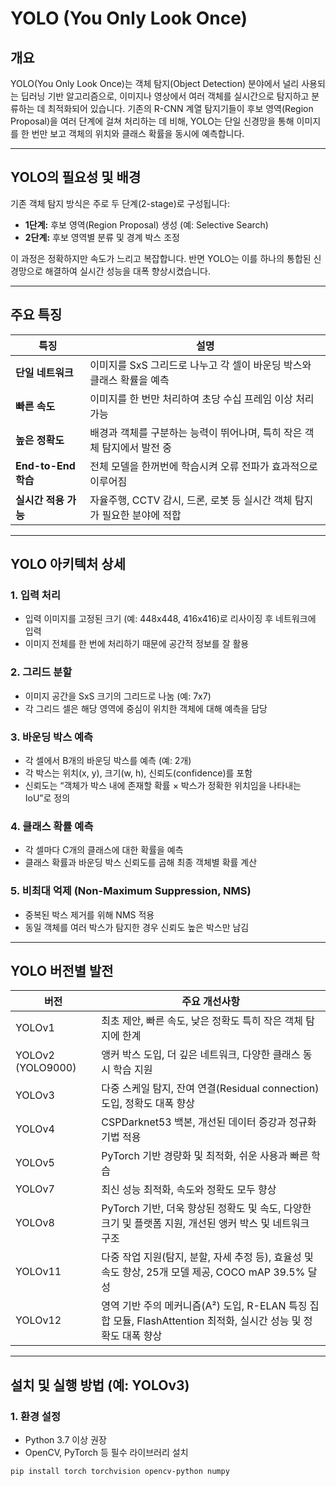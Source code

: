 # YOLO (You Only Look Once)

## 개요
YOLO(You Only Look Once)는 객체 탐지(Object Detection) 분야에서 널리 사용되는 딥러닝 기반 알고리즘으로, 이미지나 영상에서 여러 객체를 실시간으로 탐지하고 분류하는 데 최적화되어 있습니다. 기존의 R-CNN 계열 탐지기들이 후보 영역(Region Proposal)을 여러 단계에 걸쳐 처리하는 데 비해, YOLO는 단일 신경망을 통해 이미지를 한 번만 보고 객체의 위치와 클래스 확률을 동시에 예측합니다.

---

## YOLO의 필요성 및 배경
기존 객체 탐지 방식은 주로 두 단계(2-stage)로 구성됩니다:
- **1단계:** 후보 영역(Region Proposal) 생성 (예: Selective Search)
- **2단계:** 후보 영역별 분류 및 경계 박스 조정

이 과정은 정확하지만 속도가 느리고 복잡합니다. 반면 YOLO는 이를 하나의 통합된 신경망으로 해결하여 실시간 성능을 대폭 향상시켰습니다.

---

## 주요 특징

| 특징             | 설명                                                         |
|----------------|------------------------------------------------------------|
| **단일 네트워크**   | 이미지를 SxS 그리드로 나누고 각 셀이 바운딩 박스와 클래스 확률을 예측              |
| **빠른 속도**       | 이미지를 한 번만 처리하여 초당 수십 프레임 이상 처리 가능                        |
| **높은 정확도**      | 배경과 객체를 구분하는 능력이 뛰어나며, 특히 작은 객체 탐지에서 발전 중           |
| **End-to-End 학습** | 전체 모델을 한꺼번에 학습시켜 오류 전파가 효과적으로 이루어짐                   |
| **실시간 적용 가능** | 자율주행, CCTV 감시, 드론, 로봇 등 실시간 객체 탐지가 필요한 분야에 적합           |

---

## YOLO 아키텍처 상세

### 1. 입력 처리
- 입력 이미지를 고정된 크기 (예: 448x448, 416x416)로 리사이징 후 네트워크에 입력
- 이미지 전체를 한 번에 처리하기 때문에 공간적 정보를 잘 활용

### 2. 그리드 분할
- 이미지 공간을 SxS 크기의 그리드로 나눔 (예: 7x7)
- 각 그리드 셀은 해당 영역에 중심이 위치한 객체에 대해 예측을 담당

### 3. 바운딩 박스 예측
- 각 셀에서 B개의 바운딩 박스를 예측 (예: 2개)
- 각 박스는 위치(x, y), 크기(w, h), 신뢰도(confidence)를 포함
- 신뢰도는 “객체가 박스 내에 존재할 확률 × 박스가 정확한 위치임을 나타내는 IoU”로 정의

### 4. 클래스 확률 예측
- 각 셀마다 C개의 클래스에 대한 확률을 예측
- 클래스 확률과 바운딩 박스 신뢰도를 곱해 최종 객체별 확률 계산

### 5. 비최대 억제 (Non-Maximum Suppression, NMS)
- 중복된 박스 제거를 위해 NMS 적용
- 동일 객체를 여러 박스가 탐지한 경우 신뢰도 높은 박스만 남김

---

## YOLO 버전별 발전

| 버전    | 주요 개선사항                                             |
|-------|---------------------------------------------------------|
| YOLOv1 | 최초 제안, 빠른 속도, 낮은 정확도 특히 작은 객체 탐지에 한계       |
| YOLOv2 (YOLO9000) | 앵커 박스 도입, 더 깊은 네트워크, 다양한 클래스 동시 학습 지원       |
| YOLOv3 | 다중 스케일 탐지, 잔여 연결(Residual connection) 도입, 정확도 대폭 향상  |
| YOLOv4 | CSPDarknet53 백본, 개선된 데이터 증강과 정규화 기법 적용           |
| YOLOv5 | PyTorch 기반 경량화 및 최적화, 쉬운 사용과 빠른 학습                   |
| YOLOv7 | 최신 성능 최적화, 속도와 정확도 모두 향상                          |
| YOLOv8 | PyTorch 기반, 더욱 향상된 정확도 및 속도, 다양한 크기 및 플랫폼 지원, 개선된 앵커 박스 및 네트워크 구조 |
| YOLOv11 | 다중 작업 지원(탐지, 분할, 자세 추정 등), 효율성 및 속도 향상, 25개 모델 제공, COCO mAP 39.5% 달성 |
| YOLOv12 | 영역 기반 주의 메커니즘(A²) 도입, R-ELAN 특징 집합 모듈, FlashAttention 최적화, 실시간 성능 및 정확도 대폭 향상 |
---

## 설치 및 실행 방법 (예: YOLOv3)

### 1. 환경 설정
- Python 3.7 이상 권장
- OpenCV, PyTorch 등 필수 라이브러리 설치

```bash
pip install torch torchvision opencv-python numpy
